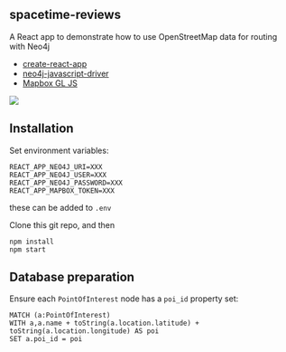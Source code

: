 ## spacetime-reviews

A React app to demonstrate how to use OpenStreetMap data for routing with Neo4j

* [create-react-app](https://github.com/facebook/create-react-app)
* [neo4j-javascript-driver](https://github.com/neo4j/neo4j-javascript-driver)
* [Mapbox GL JS](https://www.mapbox.com/mapbox-gl-js/api/)


![](img/routing.gif)

## Installation 

Set environment variables:

```
REACT_APP_NEO4J_URI=XXX
REACT_APP_NEO4J_USER=XXX
REACT_APP_NEO4J_PASSWORD=XXX
REACT_APP_MAPBOX_TOKEN=XXX
```

these can be added to `.env`

Clone this git repo, and then

```
npm install
npm start
```

## Database preparation

Ensure each `PointOfInterest` node has a `poi_id` property set:

```
MATCH (a:PointOfInterest)
WITH a,a.name + toString(a.location.latitude) + toString(a.location.longitude) AS poi
SET a.poi_id = poi
```

